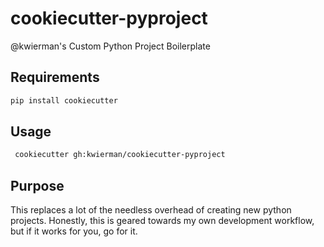 # cookiecutter-pyproject
@kwierman's Custom Python Project Boilerplate

## Requirements

~~~ bash
pip install cookiecutter
~~~

## Usage

~~~ bash
 cookiecutter gh:kwierman/cookiecutter-pyproject
~~~

## Purpose

This replaces a lot of the needless overhead of creating new python projects. Honestly, this is geared towards my own development workflow, but if it works for you, go for it.
